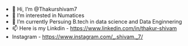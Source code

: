 - 👋 Hi, I’m @Thakurshivam7
- 👀 I’m interested in Numatices
- 🌱 I’m currently Persuing B.tech in data science and Data Enginnering
- 📫 Here is my Linkdin - https://www.linkedin.com/in/thakur-shivam
-    Instagram - https://www.instagram.com/_.shivam._7/

<!---
Thakurshivam7/Thakurshivam7 is a ✨ special ✨ repository because its `README.md` (this file) appears on your GitHub profile.
You can click the Preview link to take a look at your changes.
--->
